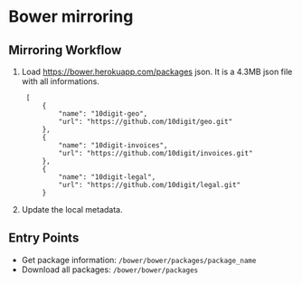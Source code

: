 Bower mirroring
=============

Mirroring Workflow
------------------

1. Load https://bower.herokuapp.com/packages json. It is a 4.3MB json file with all informations.

        [
            {
                "name": "10digit-geo",
                "url": "https://github.com/10digit/geo.git"
            },
            {
                "name": "10digit-invoices",
                "url": "https://github.com/10digit/invoices.git"
            },
            {
                "name": "10digit-legal",
                "url": "https://github.com/10digit/legal.git"
            }
        
2. Update the local metadata.


Entry Points
------------

* Get package information: ``/bower/bower/packages/package_name``
* Download all packages: ``/bower/bower/packages``
